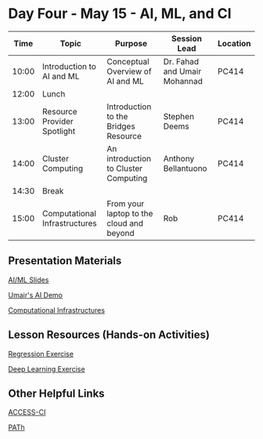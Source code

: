 
# Day Four - May 15 - AI, ML, and CI

| Time | Topic | Purpose | Session Lead | Location |
|------|-------|---------|--------------|----------|
| 10:00 | Introduction to AI and ML | Conceptual Overview of AI and ML | Dr. Fahad and Umair Mohannad | PC414 |
| 12:00 | Lunch | | | | 
| 13:00 | Resource Provider Spotlight | Introduction to the Bridges Resource | Stephen Deems | PC414 | 
| 14:00 | Cluster Computing | An introduction to Cluster Computing | Anthony Bellantuono | PC414 | 
| 14:30 | Break | | | | 
| 15:00 | Computational Infrastructures | From your laptop to the cloud and beyond | Rob | PC414 | 

## Presentation Materials
[AI/ML Slides](https://github.com/access-ci-org/Operations-STEP-2025/blob/main/AccessStepAIandMLIntroHandsOn2025v00.pptx)

[Umair's AI Demo](https://github.com/umairmy305/DemoGT)

[Computational Infrastructures](https://github.com/access-ci-org/Operation_STEP/blob/main/Day4-May18/ACCESS-CI-Lecture1.pdf)
## Lesson Resources (Hands-on Activities)

[Regression Exercise](https://github.com/access-ci-org/Operations_STEP_2024/blob/main/Day4-May16/RegressionNotebook2024.ipynb)

[Deep Learning Exercise](https://github.com/access-ci-org/Operations_STEP_2024/blob/main/Day4-May16/DeepLearning2024.ipynb)

## Other Helpful Links
[ACCESS-CI](https://access-ci.org/)

[PATh](https://path-cc.io/)
